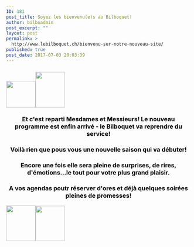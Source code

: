 ```yaml
---
ID: 181
post_title: Soyez les bienvenu(e)s au Bilboquet!
author: bilboadmin
post_excerpt: ""
layout: post
permalink: >
  http://www.lebilboquet.ch/bienvenu-sur-notre-nouveau-site/
published: true
post_date: 2017-07-03 20:03:39
---
```

<h3><img class="wp-image-1101 alignleft" src="http://www.lebilboquet.ch/wp-content/uploads/2017/07/PetitBilbo4-150x150.jpg" alt="" width="80" height="72" /><img class="wp-image-1089 alignright" src="http://www.lebilboquet.ch/wp-content/uploads/2017/07/PetitBilbo3-150x150.jpg" alt="" width="80" height="97" /></h3>
<h3 style="text-align: center;"><span style="color: #000000;"><strong>Et c'est reparti Mesdames et Messieurs! </strong><strong>Le nouveau programme est enfin arrivé - le Bilboquet va reprendre du service!</strong></span></h3>
<h3 style="text-align: center;"><span style="color: #000000;"><strong>Voilà rien que pous vous une nouvelle saison qui va débuter!</strong></span></h3>
<h3 style="text-align: center;"><span style="color: #000000;"><strong>Encore une fois elle sera pleine de surprises, de rires, d'émotions...le tout pour votre plus grand plaisir.</strong></span></h3>
<h3 style="text-align: center;"><span style="color: #000000;"><strong>A vos agendas poutr réserver d'ores et déjà quelques soirées pleines de promesses!</strong></span></h3>
<img class="wp-image-1087 alignleft" src="http://www.lebilboquet.ch/wp-content/uploads/2017/07/PetitBilbo2-150x150.jpg" alt="" width="80" height="97" /><img class="wp-image-1102 alignright" src="http://www.lebilboquet.ch/wp-content/uploads/2017/07/PetitBilbo5-150x150.jpg" alt="" width="80" height="96" />